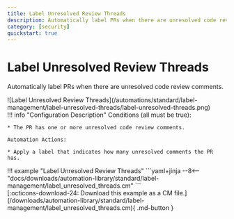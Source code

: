 ```yaml
---
title: Label Unresolved Review Threads
description: Automatically label PRs when there are unresolved code review comments.
category: [security]
quickstart: true
---
```

# Label Unresolved Review Threads
Automatically label PRs when there are unresolved code review comments.

<div class="automationImage" markdown="1">
![Label Unresolved Review Threads](/automations/standard/label-management/label-unresolved-threads/label-unresolved-threads.png)
</div>
<div class="automationDescription" markdown="1">
!!! info "Configuration Description"
    Conditions (all must be true):

    * The PR has one or more unresolved code review comments.

    Automation Actions:

    * Apply a label that indicates how many unresolved comments the PR has.

</div>
<div class="automationExample" markdown="1">
!!! example "Label Unresolved Review Threads"
    ```yaml+jinja
    --8<-- "docs/downloads/automation-library/standard/label-management/label_unresolved_threads.cm"
    ```
    <div class="result" markdown>
      <span>
      [:octicons-download-24: Download this example as a CM file.](/downloads/automation-library/standard/label-management/label_unresolved_threads.cm){ .md-button }
      </span>
    </div>
</div>
